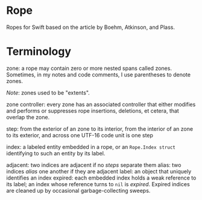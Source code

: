 # Rope

Ropes for Swift based on the article by Boehm, Atkinson, and Plass.

# Terminology

zone: a rope may contain zero or more nested spans called zones.
  Sometimes, in my notes and code comments, I use parentheses to denote
  zones.

  *Note*: zones used to be "extents".

  zone controller: every zone has an associated controller that either
    modifies and performs or suppresses rope insertions, deletions, et
    cetera, that overlap the zone.

step: from the exterior of an zone to its interior, from the interior of
  an zone to its exterior, and across one UTF-16 code unit is one step

index: a labeled entity embedded in a rope, or an `Rope.Index struct`
  identifying to such an entity by its label.

  adjacent: two indices are adjacent if no *steps* separate them
  alias: two indices *alias* one another if they are adjacent
  label: an object that uniquely identifies an index
  expired: each embedded index holds a weak reference to its label; an
    index whose reference turns to `nil` is *expired*.  Expired indices
    are cleaned up by occasional garbage-collecting sweeps.
